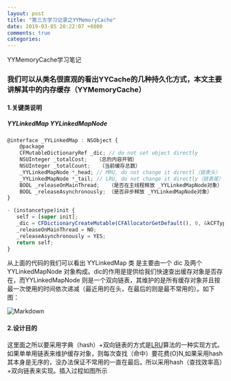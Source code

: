 ```yaml
---
layout: post
title: "第三方学习记录之YYMemoryCache"
date: 2019-03-05 20:22:07 +0800
comments: true
categories: 
---
```


YYMemoryCache学习笔记<!--more-->

### 我们可以从类名很直观的看出YYCache的几种持久化方式，本文主要讲解其中的内存缓存（YYMemoryCache）

#### 1.关键类说明

##### YYLinkedMap YYLinkedMapNode
```javascript
@interface _YYLinkedMap : NSObject {   
    @package
    CFMutableDictionaryRef _dic; // do not set object directly
    NSUInteger _totalCost;   （总的内容开销）
    NSUInteger _totalCount;   （当前缓存总数）
    _YYLinkedMapNode *_head; // MRU, do not change it directl（链表头）
    _YYLinkedMapNode *_tail; // LRU, do not change it directly（链表尾）
    BOOL _releaseOnMainThread;   （是否在主线程释放 _YYLinkedMapNode对象）
    BOOL _releaseAsynchronously; （是否异步释放 _YYLinkedMapNode对象）
}

- (instancetype)init {
   self = [super init];
   _dic = CFDictionaryCreateMutable(CFAllocatorGetDefault(), 0, &kCFTypeDictionaryKeyCallBacks, &kCFTypeDictionaryValueCallBacks);
   _releaseOnMainThread = NO;
   _releaseAsynchronously = YES;
   return self;
}
```
从上面的代码的我们可以看出 YYLinkedMap 类 是主要由一个 dic 及两个YYLinkedMapNode 对象构成。dic的作用是提供给我们快速查出缓存对象是否存在，而YYLinkedMapNode 则是一个双向链表，其维护的是所有缓存对象并且按最一次使用的时间依次递减（最近用的在头，在最后的则是最不常用的）。如下图：

![Markdown](https://yfeii-blog.oss-cn-hangzhou.aliyuncs.com/img/WeChateaf6c87e083a30bbaf07a4b78ea06c66.png)



#### 2.设计目的

这里面之所以要采用字典（hash）+双向链表的方式是[LRU](https://baike.baidu.com/item/LRU/1269842?fr=aladdin)算法的一种实现方式。如果单单用链表来维护缓存对象，则每次查找（命中）要花费(O)N,如果采用hash其本身是无序的，没办法保证不常用的一直在最后。所以采用hash（查找效率高）+双向链表来实现。插入过程如图所示



